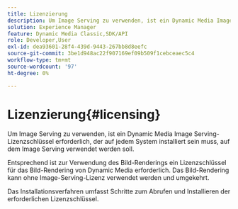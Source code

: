 ```yaml
---
title: Lizenzierung
description: Um Image Serving zu verwenden, ist ein Dynamic Media Image Serving-Lizenzschlüssel erforderlich, der auf jedem System installiert sein muss, auf dem Image Serving verwendet werden soll.
solution: Experience Manager
feature: Dynamic Media Classic,SDK/API
role: Developer,User
exl-id: dea93601-28f4-439d-9443-267bb8d8eefc
source-git-commit: 3be1d948ac22f907169ef09b509f1cebceaec5c4
workflow-type: tm+mt
source-wordcount: '97'
ht-degree: 0%

---
```


# Lizenzierung{#licensing}

Um Image Serving zu verwenden, ist ein Dynamic Media Image Serving-Lizenzschlüssel erforderlich, der auf jedem System installiert sein muss, auf dem Image Serving verwendet werden soll.

Entsprechend ist zur Verwendung des Bild-Renderings ein Lizenzschlüssel für das Bild-Rendering von Dynamic Media erforderlich. Das Bild-Rendering kann ohne Image-Serving-Lizenz verwendet werden und umgekehrt.

Das Installationsverfahren umfasst Schritte zum Abrufen und Installieren der erforderlichen Lizenzschlüssel.
